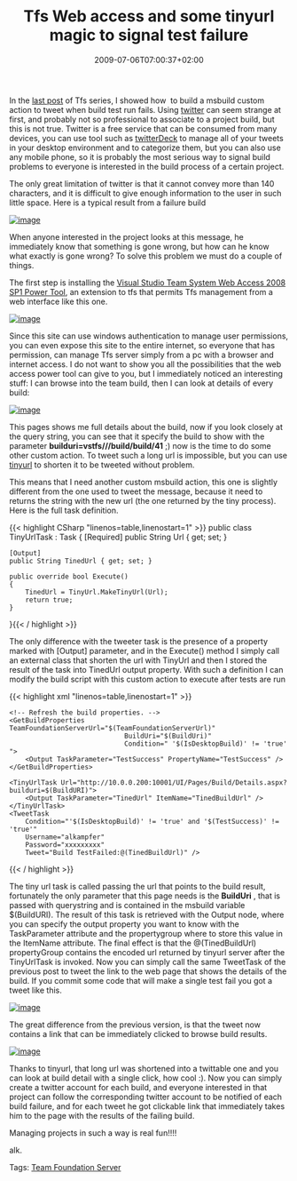 ﻿---
title: "Tfs Web access and some tinyurl magic to signal test failure"
description: ""
date: 2009-07-06T07:00:37+02:00
draft: false
tags: [Tfs]
categories: [Team Foundation Server]
---
In the [last post](http://www.codewrecks.com/blog/index.php/2009/07/03/execute-custom-code-during-tfs-build/) of Tfs series, I showed how  to build a msbuild custom action to tweet when build test run fails. Using [twitter](http://twitter.com/) can seem strange at first, and probably not so professional to associate to a project build, but this is not true. Twitter is a free service that can be consumed from many devices, you can use tool such as [twitterDeck](http://tweetdeck.com/beta/) to manage all of your tweets in your desktop environment and to categorize them, but you can also use any mobile phone, so it is probably the most serious way to signal build problems to everyone is interested in the build process of a certain project.

The only great limitation of twitter is that it cannot convey more than 140 characters, and it is difficult to give enough information to the user in such little space. Here is a typical result from a failure build

[![image](https://www.codewrecks.com/blog/wp-content/uploads/2009/07/image-thumb9.png "image")](https://www.codewrecks.com/blog/wp-content/uploads/2009/07/image9.png)

When anyone interested in the project looks at this message, he immediately know that something is gone wrong, but how can he know what exactly is gone wrong? To solve this problem we must do a couple of things.

The first step is installing the [Visual Studio Team System Web Access 2008 SP1 Power Tool](http://www.microsoft.com/downloads/details.aspx?FamilyId=3ECD00BA-972B-4120-A8D5-3D38311893DE&amp;displaylang=en), an extension to tfs that permits Tfs management from a web interface like this one.

[![image](https://www.codewrecks.com/blog/wp-content/uploads/2009/07/image-thumb10.png "image")](https://www.codewrecks.com/blog/wp-content/uploads/2009/07/image10.png)

Since this site can use windows authentication to manage user permissions, you can even expose this site to the entire internet, so everyone that has permission, can manage Tfs server simply from a pc with a browser and internet access. I do not want to show you all the possibilities that the web access power tool can give to you, but I immediately noticed an interesting stuff: I can browse into the team build, then I can look at details of every build:

[![image](https://www.codewrecks.com/blog/wp-content/uploads/2009/07/image-thumb11.png "image")](https://www.codewrecks.com/blog/wp-content/uploads/2009/07/image11.png)

This pages shows me full details about the build, now if you look closely at the query string, you can see that it specify the build to show with the parameter  **builduri=vstfs///build/build/41** ;) now is the time to do some other custom action. To tweet such a long url is impossible, but you can use [tinyurl](http://tinyurl.com/) to shorten it to be tweeted without problem.

This means that I need another custom msbuild action, this one is slightly different from the one used to tweet the message, because it need to returns the string with the new url (the one returned by the tiny process). Here is the full task definition.

{{< highlight CSharp "linenos=table,linenostart=1" >}}
public class TinyUrlTask : Task
{
    [Required]
    public String Url { get; set; }

    [Output]
    public String TinedUrl { get; set; }

    public override bool Execute()
    {
        TinedUrl = TinyUrl.MakeTinyUrl(Url);
        return true;
    }
}{{< / highlight >}}

<!-- Code inserted with Steve Dunn's Windows Live Writer Code Formatter Plugin.  http://dunnhq.com -->

The only difference with the tweeter task is the presence of a property marked with [Output] parameter, and in the Execute() method I simply call an external class that shorten the url with TinyUrl and then I stored the result of the task into TinedUrl output property. With such a definition I can modify the build script with this custom action to execute after tests are run

{{< highlight xml "linenos=table,linenostart=1" >}}
<Target Name="AfterTest">

    <!-- Refresh the build properties. -->
    <GetBuildProperties TeamFoundationServerUrl="$(TeamFoundationServerUrl)"
                                 BuildUri="$(BuildUri)"
                                 Condition=" '$(IsDesktopBuild)' != 'true' ">
        <Output TaskParameter="TestSuccess" PropertyName="TestSuccess" />
    </GetBuildProperties>

    <TinyUrlTask Url="http://10.0.0.200:10001/UI/Pages/Build/Details.aspx?builduri=$(BuildURI)">
        <Output TaskParameter="TinedUrl" ItemName="TinedBuildUrl" />
    </TinyUrlTask>
    <TweetTask
        Condition="'$(IsDesktopBuild)' != 'true' and '$(TestSuccess)' != 'true'"
        Username="alkampfer"
        Password="xxxxxxxxx"
        Tweet="Build TestFailed:@(TinedBuildUrl)" />
</Target>{{< / highlight >}}

<!-- Code inserted with Steve Dunn's Windows Live Writer Code Formatter Plugin.  http://dunnhq.com -->

The tiny url task is called passing the url that points to the build result, fortunately the only parameter that this page needs is the  **BuildUri** , that is passed with querystring and is contained in the msbuild variable $(BuildURI). The result of this task is retrieved with the Output node, where you can specify the output property you want to know with the TaskParameter attribute and the propertygroup where to store this value in the ItemName attribute. The final effect is that the @(TinedBuildUrl) propertyGroup contains the encoded url returned by tinyurl server after the TinyUrlTask is invoked. Now you can simply call the same TweetTask of the previous post to tweet the link to the web page that shows the details of the build. If you commit some code that will make a single test fail you got a tweet like this.

[![image](https://www.codewrecks.com/blog/wp-content/uploads/2009/07/image-thumb12.png "image")](https://www.codewrecks.com/blog/wp-content/uploads/2009/07/image12.png)

The great difference from the previous version, is that the tweet now contains a link that can be immediately clicked to browse build results.

[![image](https://www.codewrecks.com/blog/wp-content/uploads/2009/07/image-thumb13.png "image")](https://www.codewrecks.com/blog/wp-content/uploads/2009/07/image13.png)

Thanks to tinyurl, that long url was shortened into a twittable one and you can look at build detail with a single click, how cool :). Now you can simply create a twitter account for each build, and everyone interested in that project can follow the corresponding twitter account to be notified of each build failure, and for each tweet he got clickable link that immediately takes him to the page with the results of the failing build.

Managing projects in such a way is real fun!!!!

alk.

Tags: [Team Foundation Server](http://technorati.com/tag/Team%20Foundation%20Server)
